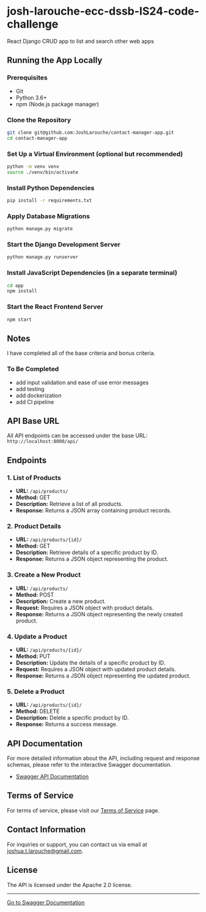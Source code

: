 # josh-larouche-ecc-dssb-IS24-code-challenge
React Django CRUD app to list and search other web apps

## Running the App Locally

### Prerequisites
- Git
- Python 3.6+
- npm (Node.js package manager)

### Clone the Repository

```bash
git clone git@github.com:JoshLarouche/contact-manager-app.git
cd contact-manager-app
```

### Set Up a Virtual Environment (optional but recommended)

```bash
python -m venv venv
source ./venv/bin/activate
```

### Install Python Dependencies

```bash
pip install -r requirements.txt
```

### Apply Database Migrations
```bash
python manage.py migrate
```

### Start the Django Development Server

```bash
python manage.py runserver
```

### Install JavaScript Dependencies (in a separate terminal)

```bash
cd app
npm install
```

### Start the React Frontend Server

```bash
npm start
```

## Notes

I have completed all of the base criteria and bonus criteria.

### To Be Completed

- add input validation and ease of use error messages
- add testing
- add dockerization
- add CI pipeline

## API Base URL

All API endpoints can be accessed under the base URL: `http://localhost:8000/api/`

## Endpoints

### 1. List of Products

- **URL:** `/api/products/`
- **Method:** GET
- **Description:** Retrieve a list of all products.
- **Response:** Returns a JSON array containing product records.

### 2. Product Details

- **URL:** `/api/products/{id}/`
- **Method:** GET
- **Description:** Retrieve details of a specific product by ID.
- **Response:** Returns a JSON object representing the product.

### 3. Create a New Product

- **URL:** `/api/products/`
- **Method:** POST
- **Description:** Create a new product.
- **Request:** Requires a JSON object with product details.
- **Response:** Returns a JSON object representing the newly created product.

### 4. Update a Product

- **URL:** `/api/products/{id}/`
- **Method:** PUT
- **Description:** Update the details of a specific product by ID.
- **Request:** Requires a JSON object with updated product details.
- **Response:** Returns a JSON object representing the updated product.

### 5. Delete a Product

- **URL:** `/api/products/{id}/`
- **Method:** DELETE
- **Description:** Delete a specific product by ID.
- **Response:** Returns a success message.

## API Documentation

For more detailed information about the API, including request and response schemas, please refer to the interactive Swagger documentation.

- [Swagger API Documentation](http://localhost:8000/swagger/)

## Terms of Service

For terms of service, please visit our [Terms of Service](https://www.yourapp.com/terms/) page.

## Contact Information

For inquiries or support, you can contact us via email at joshua.t.larouche@gmail.com.

## License

The API is licensed under the Apache 2.0 license.

---

[Go to Swagger Documentation](http://localhost:8000/swagger/)
